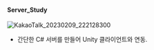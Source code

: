 #### Server_Study
![KakaoTalk_20230209_222128300](https://user-images.githubusercontent.com/93506849/217824615-944f4a77-6f54-4e3f-8f0f-620261e93ff4.gif)

- 간단한 C# 서버를 만들어 Unity 클라이언트와 연동. 
